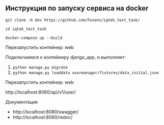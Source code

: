 ## Инструкция по запуску сервиса на docker

`git clone -b dev https://github.com/Foxonn/iqtek_test_task/`

`cd iqtek_test_task`

`docker-compose up --build`

Перезапустить контейнер: web

Подключаемся к контейнеру django_app, и выполняет:
1. `python manage.py migrate`
2. `python manage.py loaddata usermanager/fixtures/data_initial.json`

Перезапустить контейнер: web

http://localhost:8080/api/v1/user/

Документация
- http://localhost:8080/swagger/
- http://localhost:8080/redoc/
